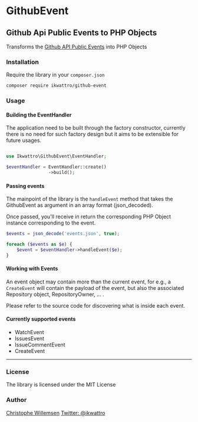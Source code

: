 # GithubEvent

## Github Api Public Events to PHP Objects

Transforms the [Github API Public Events](https://developer.github.com/v3/activity/events/types/) into PHP Objects

### Installation

Require the library in your `composer.json`

```bash
composer require ikwattro/github-event
```

### Usage

#### Building the EventHandler

The application need to be built through the factory constructor, currently there is no need for such factory design but it aims to be
extensible for future usages.

```php

use Ikwattro\GithubEvent\EventHandler;

$eventHandler = EventHandler::create()
                ->build();

```

#### Passing events

The mainpoint of the library is the `handleEvent` method that takes the GithubEvent as argument in an array format (json_decoded).

Once passed, you'll receive in return the corresponding PHP Object instance corresponding to the event.

```php
$events = json_decode('events.json', true);

foreach ($events as $e) {
    $event = $eventHandler->handleEvent($e);
}
```

#### Working with Events

An event object may contain more than the current event, for e.g., a `CreateEvent` will contain the payload of the event, but also 
the associated Repository object, RepositoryOwner, ... .

Please refer to the source code for discovering what is inside each event.

#### Currently supported events

* WatchEvent
* IssuesEvent
* IssueCommentEvent
* CreateEvent

---

### License

The library is licensed under the MIT License

### Author

[Christophe Willemsen](https://github.com/ikwattro)
[Twitter: @ikwattro](https://twitter.com/ikwattro)